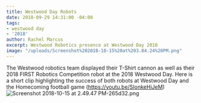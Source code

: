 ```yaml
---
title: Westwood Day Robots
date: 2018-09-29 14:31:00 -04:00
tags:
- westwood day
- '2018'
author: Rachel Marcus
excerpt: Westwood Robotics presence at Westwood Day 2018
image: "/uploads/Screenshot%202018-10-15%20at%203.04.24%20PM.png"
---
```


The Westwood robotics team displayed their T-Shirt cannon as well as their 2018 FIRST Robotics Competition robot at the 2018 Westwood Day. Here is a short clip highlighting the success of both robots at Westwood Day and the Homecoming football game (https://youtu.be/SIonkeHiJeM)
![Screenshot 2018-10-15 at 2.49.47 PM-265d32.png](/uploads/Screenshot%202018-10-15%20at%202.49.47%20PM-265d32.png)